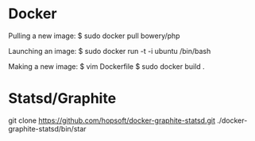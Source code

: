 Docker
======

Pulling a new image:
$ sudo docker pull  bowery/php

Launching an image:
$ sudo docker run -t -i ubuntu /bin/bash

Making a new image:
$ vim Dockerfile
$ sudo docker build .

Statsd/Graphite
===============
git clone https://github.com/hopsoft/docker-graphite-statsd.git
./docker-graphite-statsd/bin/star
